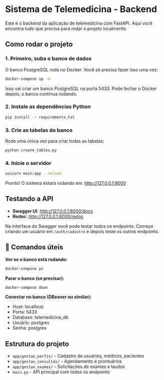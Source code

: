 # Sistema de Telemedicina - Backend

Este é o backend da aplicação de telemedicina com FastAPI. Aqui você encontra tudo que precisa para rodar o projeto localmente.

## Como rodar o projeto

### 1. Primeiro, suba o banco de dados
O banco PostgreSQL roda no Docker. Você só precisa fazer isso uma vez:

```bash
docker-compose up -d
```

Isso vai criar um banco PostgreSQL na porta 5433. Pode fechar o Docker depois, o banco continua rodando.

### 2. Instale as dependências Python
```bash
pip install -r requirements.txt
```

### 3. Crie as tabelas do banco
Rode uma única vez para criar todas as tabelas:

```bash
python create_tables.py
```

### 4. Inicie o servidor
```bash
uvicorn main:app --reload
```

Pronto! O sistema estará rodando em: http://127.0.0.1:8000

## Testando a API

- **Swagger UI**: http://127.0.0.1:8000/docs
- **Redoc**: http://127.0.0.1:8000/redoc

Na interface do Swagger você pode testar todos os endpoints. Começe criando um usuário em `/auth/cadastro` e depois teste os outros endpoints.

## 🔧 Comandos úteis

**Ver se o banco está rodando:**
```bash
docker-compose ps
```

**Parar o banco (se precisar):**
```bash
docker-compose down
```

**Conectar no banco (DBeaver ou similar):**
- Host: localhost
- Porta: 5433
- Database: telemedicina_db
- Usuário: postgres
- Senha: postgres

## Estrutura do projeto

- `app/gestao_perfis/` - Cadastro de usuários, médicos, pacientes
- `app/gestao_consultas/` - Agendamento e prontuários
- `app/gestao_exames/` - Solicitações de exames e laudos
- `main.py` - API principal com todos os endpoints


